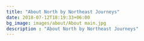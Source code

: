 ```yaml
---
title: "About North by Northeast Journeys"
date: 2018-07-12T18:19:33+06:00
bg_image: images/about/About main.jpg
description : "About North by Northeast Journeys"
---
```

